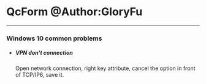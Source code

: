 # QcForm @Author:GloryFu


----------------------------------------------------------------------------------
### Windows 10 common problems
* ##### VPN don't connection
	 Open network connection, right key attribute, cancel the option in front of TCP/IP6, save it.